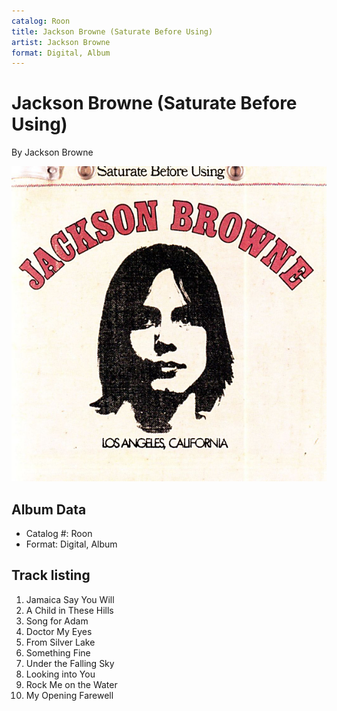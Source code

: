 ```yaml
---
catalog: Roon
title: Jackson Browne (Saturate Before Using)
artist: Jackson Browne
format: Digital, Album
---
```


# Jackson Browne (Saturate Before Using)

By Jackson Browne

![](../../assets/albumcovers/Jackson_Browne-Jackson_Browne_Saturate_Before_Using.png)

## Album Data

- Catalog #: Roon
- Format: Digital, Album


## Track listing


1. Jamaica Say You Will
2. A Child in These Hills
3. Song for Adam
4. Doctor My Eyes
5. From Silver Lake
6. Something Fine
7. Under the Falling Sky
8. Looking into You
9. Rock Me on the Water
10. My Opening Farewell

